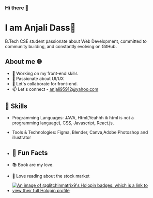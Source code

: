 ### Hi there 👋
# I am Anjali Dass👀

B.Tech CSE student passionate about Web Development, committed to community building, and constantly evolving on GitHub. 

## About me 🌐
- 🔭 Working on my front-end skills
- 🌱 Passionate about UI/UX
- 👯 Let's collaborate for front-end.
- 📫 Let's connect - anjali95912@yahoo.com

## 🚀 Skills

- Programming Languages: JAVA, Html(Yeahhh ik html is not a programming language), CSS, Javascript, React.js,
- Tools & Technologies: Figma, Blender, Canva,Adobe Photoshop and illustrator

- ## 🌟 Fun Facts

- 📚 Book are my love.
- 🤑 Love reading about the stock market

- [![An image of @glitchinmatrix9's Holopin badges, which is a link to view their full Holopin profile](https://holopin.me/glitchinmatrix9)](https://holopin.io/@glitchinmatrix9)


